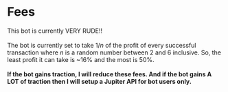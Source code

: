 # Fees

This bot is currently VERY RUDE!!\
\
The bot is currently set to take 1/_n_ of the profit of every successful transaction where _n_ is a random number between 2 and 6 inclusive. So, the least profit it can take is \~16% and the most is 50%.\
\
**If the bot gains traction, I will reduce these fees. And if the bot gains A LOT of traction then I will setup a Jupiter API for bot users only.**
